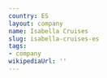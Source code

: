 ```yaml
---
country: ES
layout: company
name: Isabella Cruises
slug: isabella-cruises-es
tags:
- company
wikipediaUrl: ''
---
```

